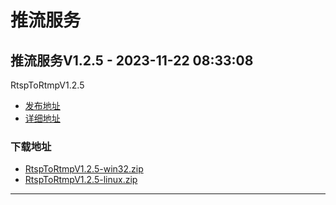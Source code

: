 # 推流服务
## 推流服务V1.2.5 - 2023-11-22 08:33:08
RtspToRtmpV1.2.5
*  [发布地址](https://github.com/jadehh/rtsp_to_rtmp/releases/tag/V1.2.5)
*  [详细地址](https://github.com/jadehh/jadehh_file/releases/tag/RtspToRtmpV1.2.5)
### 下载地址
* [RtspToRtmpV1.2.5-win32.zip](https://gh.ddlc.top/https://github.com/jadehh/jadehh_file/releases/download/RtspToRtmpV1.2.5/RtspToRtmpV1.2.5-win32.zip)
* [RtspToRtmpV1.2.5-linux.zip](https://gh.ddlc.top/https://github.com/jadehh/jadehh_file/releases/download/RtspToRtmpV1.2.5/RtspToRtmpV1.2.5-linux.zip)
----